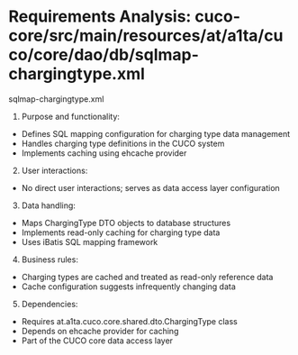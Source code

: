 # Requirements Analysis: cuco-core/src/main/resources/at/a1ta/cuco/core/dao/db/sqlmap-chargingtype.xml

sqlmap-chargingtype.xml

1. Purpose and functionality:
- Defines SQL mapping configuration for charging type data management
- Handles charging type definitions in the CUCO system
- Implements caching using ehcache provider

2. User interactions:
- No direct user interactions; serves as data access layer configuration

3. Data handling:
- Maps ChargingType DTO objects to database structures
- Implements read-only caching for charging type data
- Uses iBatis SQL mapping framework

4. Business rules:
- Charging types are cached and treated as read-only reference data
- Cache configuration suggests infrequently changing data

5. Dependencies:
- Requires at.a1ta.cuco.core.shared.dto.ChargingType class
- Depends on ehcache provider for caching
- Part of the CUCO core data access layer